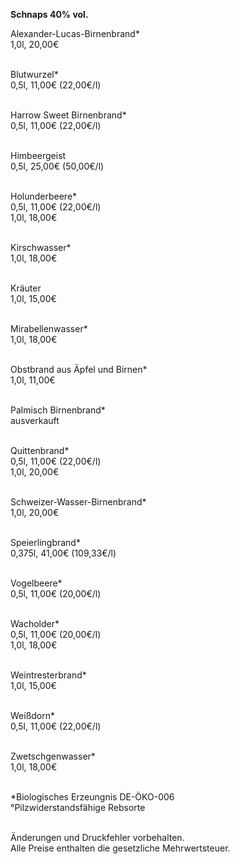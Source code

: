 **Schnaps 40% vol.**

Alexander-Lucas-Birnenbrand*\
1,0l, 20,00€\
<br>

Blutwurzel*\
0,5l, 11,00€ (22,00€/l)\
<br>

Harrow Sweet Birnenbrand*\
0,5l, 11,00€ (22,00€/l)\
<br>

Himbeergeist\
0,5l, 25,00€ (50,00€/l)\
<br>

Holunderbeere*\
0,5l, 11,00€ (22,00€/l)\
1,0l, 18,00€\
<br>

Kirschwasser*\
1,0l, 18,00€\
<br>

Kräuter\
1,0l, 15,00€\
<br>

Mirabellenwasser*\
1,0l, 18,00€\
<br>

Obstbrand aus Äpfel und Birnen*\
1,0l, 11,00€\
<br>

Palmisch Birnenbrand*\
ausverkauft\
<br>

Quittenbrand*\
0,5l, 11,00€ (22,00€/l)\
1,0l, 20,00€\
<br>

Schweizer-Wasser-Birnenbrand*\
1,0l, 20,00€\
<br>

Speierlingbrand*\
0,375l, 41,00€ (109,33€/l)\
<br>

Vogelbeere*\
0,5l, 11,00€ (20,00€/l)\
<br>

Wacholder*\
0,5l, 11,00€ (20,00€/l)\
1,0l, 18,00€\
<br>

Weintresterbrand*\
1,0l, 15,00€\
<br>

Weißdorn*\
0,5l, 11,00€ (22,00€/l)\
<br>

Zwetschgenwasser*\
1,0l, 18,00€\
<br>

\*Biologisches Erzeungnis DE-ÖKO-006\
°Pilzwiderstandsfähige Rebsorte\
<br>

Änderungen und Druckfehler vorbehalten.\
Alle Preise enthalten die gesetzliche Mehrwertsteuer.
